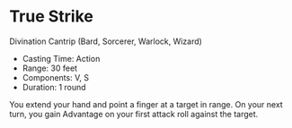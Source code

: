 # True Strike
Divination Cantrip (Bard, Sorcerer, Warlock, Wizard)

- Casting Time: Action
- Range: 30 feet
- Components: V, S
- Duration: 1 round

You extend your hand and point a finger at a target in range. On your next turn, you gain Advantage on your first attack roll against the target.
